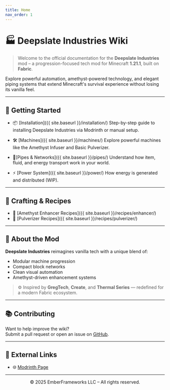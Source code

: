 ```yaml
---
title: Home
nav_order: 1
---
```


# 🏭 Deepslate Industries Wiki
> Welcome to the official documentation for the **Deepslate Industries** mod – a progression-focused tech mod for Minecraft **1.21.1**, built on **Fabric**.

Explore powerful automation, amethyst-powered technology, and elegant piping systems that extend Minecraft's survival experience without losing its vanilla feel.

---

## 🚀 Getting Started

- 📦 [Installation]({{ site.baseurl }}/installation/)
  Step-by-step guide to installing Deepslate Industries via Modrinth or manual setup.

- 🛠️ [Machines]({{ site.baseurl }}/machines/)
  Explore powerful machines like the Amethyst Infuser and Basic Pulverizer.

- 🔌[Pipes & Networks]({{ site.baseurl }}/pipes/)
  Understand how item, fluid, and energy transport work in your world.

- ⚡ [Power System]({{ site.baseurl }}/power/) 
  How energy is generated and distributed (WIP).

---

## 🔨 Crafting & Recipes

- 🔮 [Amethyst Enhancer Recipes]({{ site.baseurl }}/recipes/enhancer/)
- 🧱 [Pulverizer Recipes]({{ site.baseurl }}/recipes/pulverizer/)

---

## 🧱 About the Mod

**Deepslate Industries** reimagines vanilla tech with a unique blend of:

- Modular machine progression  
- Compact block networks  
- Clean visual automation  
- Amethyst-driven enhancement systems

> ⚙️ Inspired by **GregTech**, **Create**, and **Thermal Series** — redefined for a modern Fabric ecosystem.

---

## 📚 Contributing

Want to help improve the wiki?  
Submit a pull request or open an issue on [GitHub](https://github.com/ReynnSolaris/DeepslateIndustries).

---

## 🔗 External Links

- 🌐 [Modrinth Page](https://modrinth.com/mod/deepslate-industries)

---

<p style="text-align: center;">© 2025 EmberFrameworks LLC – All rights reserved.</p>
